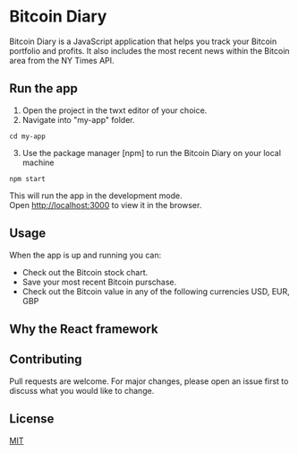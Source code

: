 # Bitcoin Diary
Bitcoin Diary is a JavaScript application that helps you track your Bitcoin portfolio and profits.
It also includes the most recent news within the Bitcoin area from the NY Times API.

## Run the app
1. Open the project in the twxt editor of your choice.
2. Navigate into "my-app" folder.
  ```
  cd my-app
  ```
3. Use the package manager [npm] to run the Bitcoin Diary on your local machine
  ```
  npm start
  ```
  This will run the app in the development mode.\
  Open [http://localhost:3000](http://localhost:3000) to view it in the browser.

## Usage
When the app is up and running you can: 
- Check out the Bitcoin stock chart. 
- Save your most recent Bitcoin purschase.
- Check out the Bitcoin value in any of the following currencies USD, EUR, GBP 

## Why the React framework

## Contributing
Pull requests are welcome. For major changes, please open an issue first to discuss what you would like to change.

## License
[MIT](https://choosealicense.com/licenses/mit/)
